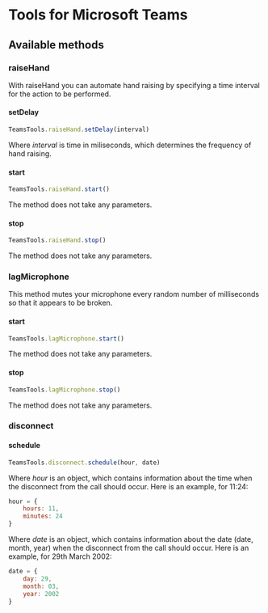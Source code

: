 # Tools for Microsoft Teams

## Available methods

### raiseHand
With raiseHand you can automate hand raising by specifying a time interval for the action to be performed.
#### setDelay
```javascript
TeamsTools.raiseHand.setDelay(interval)
```
Where *interval* is time in miliseconds, which determines the frequency of hand raising.
#### start
```javascript
TeamsTools.raiseHand.start()
```
The method does not take any parameters.
#### stop
```javascript
TeamsTools.raiseHand.stop()
```
The method does not take any parameters.

### lagMicrophone
This method mutes your microphone every random number of milliseconds so that it appears to be broken.
#### start
```javascript
TeamsTools.lagMicrophone.start()
```
The method does not take any parameters.
#### stop
```javascript
TeamsTools.lagMicrophone.stop()
```
The method does not take any parameters.

### disconnect
#### schedule
```javascript
TeamsTools.disconnect.schedule(hour, date)
```
Where *hour* is an object, which contains information about the time when the disconnect from the call should occur.
Here is an example, for 11:24:
```javascript
hour = {
    hours: 11,
    minutes: 24
}
```
Where *date* is an object, which contains information about the date (date, month, year) when the disconnect from the call should occur.
Here is an example, for 29th March 2002:
```javascript
date = {
    day: 29,
    month: 03,
    year: 2002
}
```
